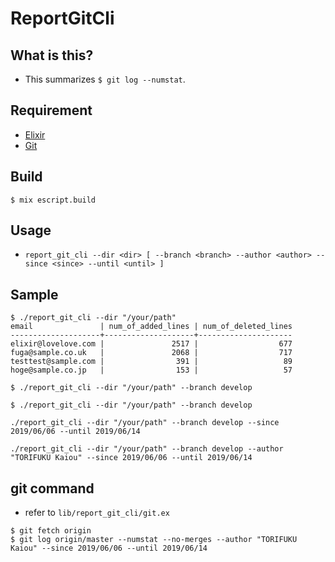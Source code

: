 # ReportGitCli

## What is this?
- This summarizes `$ git log --numstat`.

## Requirement
- [Elixir](https://elixir-lang.org/)
- [Git](https://git-scm.com/)

## Build

`$ mix escript.build`

## Usage
- `report_git_cli --dir <dir> [ --branch <branch> --author <author> --since <since> --until <until> ]`

## Sample

```
$ ./report_git_cli --dir "/your/path"
email               | num_of_added_lines | num_of_deleted_lines
--------------------+--------------------+---------------------
elixir@lovelove.com |               2517 |                  677
fuga@sample.co.uk   |               2068 |                  717
testtest@sample.com |                391 |                   89
hoge@sample.co.jp   |                153 |                   57
```

```
$ ./report_git_cli --dir "/your/path" --branch develop
```

```
$ ./report_git_cli --dir "/your/path" --branch develop
```

```
./report_git_cli --dir "/your/path" --branch develop --since 2019/06/06 --until 2019/06/14
```

```
./report_git_cli --dir "/your/path" --branch develop --author "TORIFUKU Kaiou" --since 2019/06/06 --until 2019/06/14
```

## git command
- refer to `lib/report_git_cli/git.ex`

```
$ git fetch origin
$ git log origin/master --numstat --no-merges --author "TORIFUKU Kaiou" --since 2019/06/06 --until 2019/06/14
```
